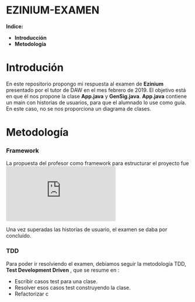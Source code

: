 # EZINIUM-EXAMEN

**Indice:**
- **Introducción**
- **Metodología**

# Introdución

En este repositorio propongo mi respuesta al examen de __Ezinium__ presentado por el tutor de DAW en el mes febrero de 2019. El objetivo está en que él nos propone la clase __App.java__ y __GenSig.java__. __App.java__ contiene un main con historias de usuarios, para que el alumnado lo use como guía. En este caso, no se nos proporciona un diagrama de clases. 

# Metodología
### Framework

La propuesta del profesor como framework para estructurar el proyecto fue ![Maven](https://maven.apache.org/what-is-maven.html)

Una vez superadas las historias de usuario, el examen se daba por concluído.

### TDD

Para poder ir resolviendo el examen, debiamos seguir la metodología TDD, __Test Development Driven__ , que se resume en :

  - Escribir casos test para una clase.
  - Resolver esos casos test construyendo la clase.
  - Refactorizar c
